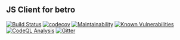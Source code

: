 ## JS Client for betro

[![Build Status](https://github.com/betro-app/betro-js-client/actions/workflows/nodejs-test.yml/badge.svg)](https://github.com/betro-app/betro-js-client/actions/workflows/nodejs-test.yml)
[![codecov](https://codecov.io/gh/betro-app/betro-js-client/branch/master/graph/badge.svg)](https://codecov.io/gh/betro-app/betro-js-client)
[![Maintainability](https://api.codeclimate.com/v1/badges/02d69486efdb55108c6d/maintainability)](https://codeclimate.com/github/betro-app/betro-js-client/maintainability)
[![Known Vulnerabilities](https://snyk.io/test/github/betro-app/betro-js-client/badge.svg)](https://snyk.io/test/github/betro-app/betro-js-client)
[![CodeQL Analysis](https://github.com/betro-app/betro-js-client/actions/workflows/codeql-analysis.yml/badge.svg)](https://github.com/betro-app/betro-js-client/actions/workflows/codeql-analysis.yml)
[![Gitter](https://badges.gitter.im/betroapp/community.svg)](https://gitter.im/betroapp/community?utm_source=badge&utm_medium=badge&utm_campaign=pr-badge)
